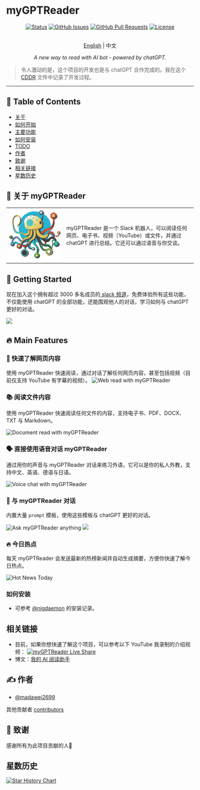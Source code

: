 # myGPTReader

<div align="center">

[![Status](https://img.shields.io/badge/status-active-success.svg)]()
[![GitHub Issues](https://img.shields.io/github/issues/madawei2699/myGPTReader.svg)](https://github.com/madawei2699/myGPTReader/issues)
[![GitHub Pull Requests](https://img.shields.io/github/issues-pr/madawei2699/myGPTReader.svg)](https://github.com/madawei2699/myGPTReader/pulls)
[![License](https://img.shields.io/badge/license-MIT-blue.svg)](/LICENSE)

</div>

<p align="center">
    <br> <a href="README.md">English</a> | 中文
</p>
<p align="center">
    <em>A new way to read with AI bot - powered by chatGPT.</em>
</p>

> 令人激动的是，这个项目的开发也是与 chatGPT 合作完成的。我在这个 [CDDR](docs/CDDR.md) 文件中记录了开发过程。

---

## 📝 Table of Contents

- [关于](#about)
- [如何开始](#getting_started)
- [主要功能](#main_features)
- [如何安装](#how_to_install)
- [TODO](docs/TODO.md)
- [作者](#authors)
- [致谢](#acknowledgement)
- [相关链接](#reference_links)
- [星数历史](#star_history)

## 🧐 关于 myGPTReader <a name = "about"></a>

<table style="border-collapse: collapse; border: none;">
  <tbody>
    <tr>
        <td>
          <img src="./web/landing/logo/my-gpt-reader-logo-1-removebg.png" data-canonical-src="./web/landing/logo/my-gpt-reader-logo-1-removebg.png"/>
        </td>
        <td>
             myGPTReader 是一个 Slack 机器人，可以阅读任何网页、电子书、视频（YouTube）或文件，并通过 chatGPT 进行总结。它还可以通过语音与你交谈。
        </td>
    </tr>
  </tbody>
</table>

## 🏁 Getting Started <a name = "getting_started"></a>

现在加入这个拥有超过 3000 多名成员的[ slack 频道](https://slack-redirect.i365.tech/)，免费体验所有这些功能，不仅能使用 chatGPT 的全部功能，还能围观他人的对话，学习如何与 chatGPT 更好的对话。

![](https://img.bmpi.dev/my-gpt-reader-showcase.gif)

## 🔥 Main Features <a name="main_features"></a>

### 📖 快速了解网页内容

使用 myGPTReader 快速阅读，通过对话了解任何网页内容，甚至包括视频（目前仅支持 YouTube 有字幕的视频）。
![Web read with myGPTReader](https://user-images.githubusercontent.com/2446612/228726895-3c789d54-1b15-4d8e-8022-7bf0b93185ff.gif)

### 📚 阅读文件内容

使用 myGPTReader 快速阅读任何文件的内容，支持电子书、PDF、DOCX、TXT 与 Markdown。

![Document read with myGPTReader](https://user-images.githubusercontent.com/2446612/228726930-e623c5f2-5cb5-4d93-9ffc-fda5c722a910.gif)

### 🗣️ 直接使用语音对话 myGPTReader

通过用你的声音与 myGPTReader 对话来练习外语，它可以是你的私人外教，支持中文、英语、德语与日语。

![Voice chat with myGPTReader](https://user-images.githubusercontent.com/2446612/228726952-8dc02828-c540-4cf8-9aff-5b1e81a969d0.gif)

### 💬 与 myGPTReader 对话

内置大量 `prompt` 模板，使用这些模板与 chatGPT 更好的对话。

![Ask myGPTReader anything](https://user-images.githubusercontent.com/2446612/228726979-15548dc5-2b9a-4fa2-bd52-d2920ab4f81b.gif)
![](https://img.bmpi.dev/my-gpt-reader-prompt-template-1.gif)

### 🔥 今日热点

每天 myGPTReader 会发送最新的热榜新闻并自动生成摘要，方便你快速了解今日热点。

![Hot News Today](https://user-images.githubusercontent.com/2446612/228729812-38c3137a-026e-4100-9fab-0b8f2a1215fc.gif)

### 如何安装 <a name = "how_to_install"></a>

- 可参考 [@nigdaemon](./docs/how-to-install/nigdaemon.md) 的安装记录。

## 相关链接 <a name = "reference_links"></a>

- 目前，如果你想快速了解这个项目，可以参考以下 YouTube 我录制的介绍视频：
  [![myGPTReader Live Share](http://img.youtube.com/vi/XZIogwFU7jE/0.jpg)](https://www.youtube.com/live/XZIogwFU7jE?feature=share "myGPTReader介绍视频")
- 博文：[我的 AI 阅读助手](https://www.bmpi.dev/self/my-gpt-reader/)

## ✍️ 作者 <a name = "authors"></a>

- [@madawei2699](https://twitter.com/madawei2699)

其他贡献者 [contributors](https://github.com/madawei2699/myGPTReader/contributors)

## 🎉 致谢 <a name = "acknowledgement"></a>

感谢所有为此项目贡献的人🫡

## 星数历史 <a name = "star_history"></a>

[![Star History Chart](https://api.star-history.com/svg?repos=madawei2699/myGPTReader&type=Date)](https://star-history.com/#madawei2699/myGPTReader&Date)
